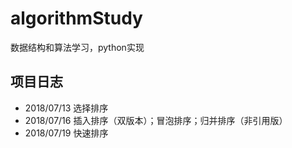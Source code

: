 # algorithmStudy
数据结构和算法学习，python实现

## 项目日志
- 2018/07/13 选择排序
- 2018/07/16 插入排序（双版本）；冒泡排序；归并排序（非引用版）
- 2018/07/19 快速排序